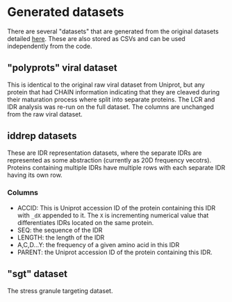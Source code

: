 # Generated datasets

There are several "datasets" that are generated from the original datasets detailed [here](RAWDATASETS.md). These are also stored as CSVs and can be used independently from the code.

## "polyprots" viral dataset

This is identical to the original raw viral dataset from Uniprot, but any protein that had CHAIN information indicating that they are cleaved during their maturation process where split into separate proteins. The LCR and IDR analysis was re-run on the full dataset. The columns are unchanged from the raw viral dataset.

## iddrep datasets

These are IDR representation datasets, where the separate IDRs are represented as some abstraction (currently as 20D frequency vecotrs). Proteins containing multiple IDRs have multiple rows with each separate IDR having its own row. 

### Columns

- ACCID: This is Uniprot accession ID of the protein containing this IDR with `_dX` appended to it. The `X` is incrementing numerical value that differentiates IDRs located on the same protein. 
- SEQ: the sequence of the IDR
- LENGTH: the length of the IDR
- A,C,D...Y: the frequency of a given amino acid in this IDR
- PARENT: the Uniprot accession ID of the protein containing this IDR. 

## "sgt" dataset

The stress granule targeting dataset. 
